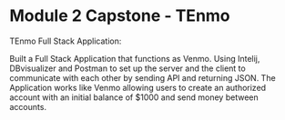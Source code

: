 # Module 2 Capstone - TEnmo

TEnmo Full Stack Application:

Built a Full Stack Application that functions as Venmo. Using Intelij, DBvisualizer and Postman to set up the server and the client to communicate with each other by sending API and returning JSON. The Application works like Venmo allowing users to create an authorized account with an initial balance of $1000 and send money between accounts.
